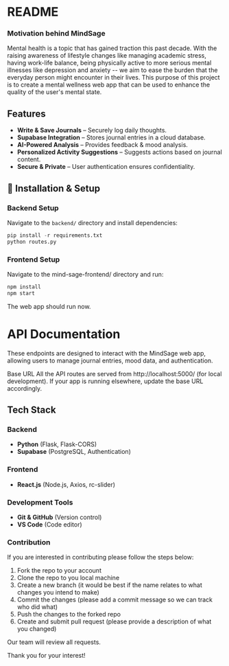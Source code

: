 # README

### Motivation behind MindSage
Mental health is a topic that has gained traction this past decade. With the raising awareness of lifestyle changes like managing academic stress, having work-life balance, being physically active to more serious mental illnesses like depression and anxiety -- we aim to ease the burden that the everyday person might encounter in their lives. This purpose of this project is to create a mental wellness web app that can be used to enhance the quality of the user's mental state.

## Features  
- **Write & Save Journals** – Securely log daily thoughts.  
- **Supabase Integration** – Stores journal entries in a cloud database.  
- **AI-Powered Analysis** – Provides feedback & mood analysis.  
- **Personalized Activity Suggestions** – Suggests actions based on journal content.  
- **Secure & Private** – User authentication ensures confidentiality.  

## 🚀 Installation & Setup  

### Backend Setup

Navigate to the `backend/` directory and install dependencies:  

```python
pip install -r requirements.txt
python routes.py
```

### Frontend Setup
Navigate to the mind-sage-frontend/ directory and run:
```python
npm install
npm start
```

The web app should run now.

# API Documentation
These endpoints are designed to interact with the MindSage web app, allowing users to manage journal entries, mood data, and authentication.

Base URL
All the API routes are served from http://localhost:5000/ (for local development). If your app is running elsewhere, update the base URL accordingly.

## Tech Stack  
### **Backend** 
- **Python** (Flask, Flask-CORS)  
- **Supabase** (PostgreSQL, Authentication)  

### **Frontend** 
- **React.js** (Node.js, Axios, rc-slider)  

### **Development Tools**  
- **Git & GitHub** (Version control)  
- **VS Code** (Code editor)  

### Contribution
If you are interested in contributing please follow the steps below:
1. Fork the repo to your account
2. Clone the repo to you local machine
3. Create a new branch (it would be best if the name relates to what changes you intend to make)
4. Commit the changes (please add a commit message so we can track who did what)
5. Push the changes to the forked repo
6. Create and submit pull request (please provide a description of what you changed)

Our team will review all requests.

Thank you for your interest!

